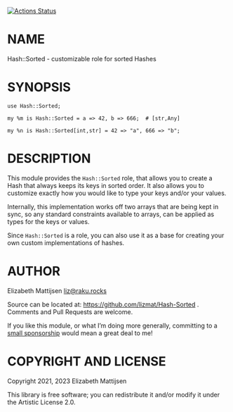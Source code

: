 [![Actions Status](https://github.com/lizmat/Hash-Sorted/workflows/test/badge.svg)](https://github.com/lizmat/Hash-Sorted/actions)

NAME
====

Hash::Sorted - customizable role for sorted Hashes

SYNOPSIS
========

    use Hash::Sorted;

    my %m is Hash::Sorted = a => 42, b => 666;  # [str,Any]

    my %n is Hash::Sorted[int,str] = 42 => "a", 666 => "b";

DESCRIPTION
===========

This module provides the `Hash::Sorted` role, that allows you to create a Hash that always keeps its keys in sorted order. It also allows you to customize exactly how you would like to type your keys and/or your values.

Internally, this implementation works off two arrays that are being kept in sync, so any standard constraints available to arrays, can be applied as types for the keys or values.

Since `Hash::Sorted` is a role, you can also use it as a base for creating your own custom implementations of hashes.

AUTHOR
======

Elizabeth Mattijsen <liz@raku.rocks>

Source can be located at: https://github.com/lizmat/Hash-Sorted . Comments and Pull Requests are welcome.

If you like this module, or what I’m doing more generally, committing to a [small sponsorship](https://github.com/sponsors/lizmat/) would mean a great deal to me!

COPYRIGHT AND LICENSE
=====================

Copyright 2021, 2023 Elizabeth Mattijsen

This library is free software; you can redistribute it and/or modify it under the Artistic License 2.0.

